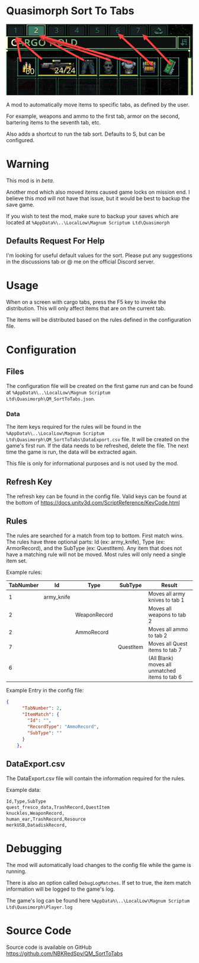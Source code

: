 # Quasimorph Sort To Tabs

![alt text](SortExample.png)

A mod to automatically move items to specific tabs, as defined by the user.  

For example, weapons and ammo to the first tab, armor on the second, bartering items to the seventh tab, etc.

Also adds a shortcut to run the tab sort.  Defaults to S, but can be configured.

# Warning
This mod is in *beta*.

Another mod which also moved items caused game locks on mission end.  I believe this mod will not have that issue, but it would be best to backup the save game.

If you wish to test the mod, make sure to backup your saves which are located at `%AppData%\..\LocalLow\Magnum Scriptum Ltd\Quasimorph`

## Defaults Request For Help
I'm looking for useful default values for the sort.  Please put any suggestions in the discussions tab or @ me on the official Discord server.

# Usage

When on a screen with cargo tabs, press the F5 key to invoke the distribution.  This will only affect items that are on the current tab.  

The items will be distributed based on the rules defined in the configuration file.

# Configuration

## Files

The configuration file will be created on the first game run and can be found at `%AppData%\..\LocalLow\Magnum Scriptum Ltd\Quasimorph\QM_SortToTabs.json`.  


### Data
The item keys required for the rules will be found in the `%AppData%\..\LocalLow\Magnum Scriptum Ltd\Quasimorph\QM_SortToTabs\DataExport.csv` file.  It will be created on the game's first run.
If the data needs to be refreshed, delete the file.  The next time the game is run, the data will be extracted again.

This file is only for informational purposes and is not used by the mod.



## Refresh Key
The refresh key can be found in the config file.  Valid keys can be found at the bottom of https://docs.unity3d.com/ScriptReference/KeyCode.html


## Rules
The rules are searched for a match from top to bottom.  First match wins.
The rules have three optional parts:  Id (ex: army_knife), Type (ex: ArmorRecord), and the SubType (ex: QuestItem).
Any item that does not have a matching rule will not be moved.
Most rules will only need a single item set.

Example rules:

|TabNumber|Id|Type|SubType|Result|
|--|--|--|--|--|
|1|army_knife|||Moves all army knives to tab 1|
|2||WeaponRecord||Moves all weapons to tab 2|
|2||AmmoRecord||Moves all ammo to tab 2|
|7|||QuestItem|Moves all Quest items to tab 7|
|6||||(All Blank) moves all unmatched items to tab 6|

Example Entry in the config file:
```json
{
      "TabNumber": 2,
      "ItemMatch": {
        "Id": "",
        "RecordType": "AmmoRecord",
        "SubType": ""
      }
    },
```

## DataExport.csv
The DataExport.csv file will contain the information required for the rules.

Example data:
```
Id,Type,SubType
quest_fresco_data,TrashRecord,QuestItem
knuckles,WeaponRecord,
human_ear,TrashRecord,Resource
merkUSB,DatadiskRecord,
```

# Debugging
The mod will automatically load changes to the config file while the game is running.

There is also an option called `DebugLogMatches`.  If set to true, the item match information will be logged to the game's log.  

The game's log can be found here `%AppData%\..\LocalLow\Magnum Scriptum Ltd\Quasimorph\Player.log`


# Source Code
Source code is available on GitHub https://github.com/NBKRedSpy/QM_SortToTabs




